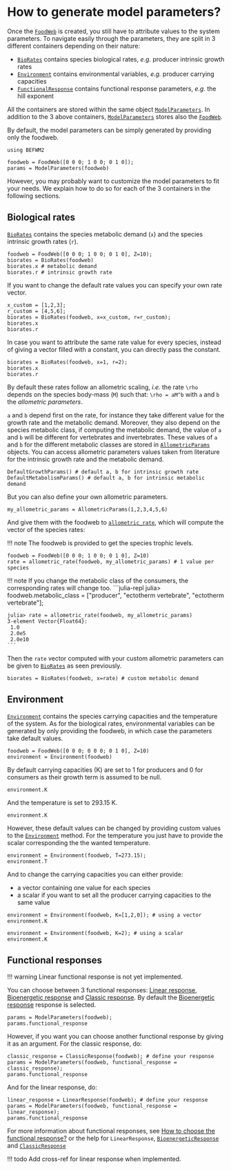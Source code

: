 # How to generate model parameters?

Once the [`FoodWeb`](@ref) is created,
you still have to attribute values to the system parameters.
To navigate easily through the parameters,
they are split in 3 different containers depending on their nature:
- [`BioRates`](@ref) contains species biological rates,
    *e.g.* producer intrinsic growth rates
- [`Environment`](@ref) contains environmental variables,
    *e.g.* producer carrying capacities
- [`FunctionalResponse`](@ref) contains functional response parameters,
    *e.g.* the hill exponent

All the containers are stored within the same object [`ModelParameters`](@ref).
In addition to the 3 above containers,
[`ModelParameters`](@ref) stores also the [`FoodWeb`](@ref).

By default, the model parameters can be simply generated by providing only the foodweb.

```@setup befwm2
using BEFWM2
```

```@repl befwm2
foodweb = FoodWeb([0 0 0; 1 0 0; 0 1 0]);
params = ModelParameters(foodweb)
```

However, you may probably want to customize the model parameters to fit your needs.
We explain how to do so for each of the 3 containers in the following sections.

## Biological rates

[`BioRates`](@ref) contains the species metabolic demand (`x`)
and the species intrinsic growth rates (`r`).

```@repl befwm2
foodweb = FoodWeb([0 0 0; 1 0 0; 0 1 0], Z=10);
biorates = BioRates(foodweb)
biorates.x # metabolic demand
biorates.r # intrinsic growth rate
```

If you want to change the default rate values you can specify your own rate vector.

```@repl befwm2
x_custom = [1,2,3];
r_custom = [4,5,6];
biorates = BioRates(foodweb, x=x_custom, r=r_custom);
biorates.x
biorates.r
```

In case you want to attribute the same rate value for every species,
instead of giving a vector filled with a constant,
you can directly pass the constant.

```@repl befwm2
biorates = BioRates(foodweb, x=1, r=2);
biorates.x
biorates.r
```

By default these rates follow an allometric scaling,
*i.e.* the rate ``\rho`` depends on the species body-mass (``M``)
such that: ``\rho = aM^b`` with ``a`` and ``b`` the *allometric parameters*.

``a`` and ``b`` depend first on the rate,
for instance they take different value for the growth rate and the metabolic demand.
Moreover, they also depend on the species metabolic class,
if computing the metabolic demand,
the value of ``a`` and ``b`` will be different for vertebrates and invertebrates.
These values of ``a`` and ``b`` for the different metabolic classes
are stored in [`AllometricParams`](@ref) objects.
You can access allometric parameters values taken from literature
for the intrinsic growth rate and the metabolic demand.

```@repl befwm2
DefaultGrowthParams() # default a, b for intrinsic growth rate
DefaultMetabolismParams() # default a, b for intrinsic metabolic demand
```

But you can also define your own allometric parameters.

```@repl befwm2
my_allometric_params = AllometricParams(1,2,3,4,5,6)
```

And give them with the foodweb to [`allometric_rate`](@ref),
which will compute the vector of the species rates:

!!! note
    The foodweb is provided to get the species trophic levels.

```@repl befwm2
foodweb = FoodWeb([0 0 0; 1 0 0; 0 1 0], Z=10)
rate = allometric_rate(foodweb, my_allometric_params) # 1 value per species
```

!!! note
    If you change the metabolic class of the consumers,
    the corresponding rates will change too.
    ```julia-repl
    julia> foodweb.metabolic_class = ["producer", "ectotherm vertebrate", "ectotherm vertebrate"];

    julia> rate = allometric_rate(foodweb, my_allometric_params)
    3-element Vector{Float64}:
     1.0
     2.0e5
     2.0e10
    ```

Then the `rate` vector computed with your custom allometric parameters
can be given to [`BioRates`](@ref) as seen previously.

```@repl befwm2
biorates = BioRates(foodweb, x=rate) # custom metabolic demand
```

## Environment

[`Environment`](@ref) contains the species carrying capacities
and the temperature of the system.
As for the biological rates,
environmental variables can be generated by only providing the foodweb,
in which case the parameters take default values.

```@repl befwm2
foodweb = FoodWeb([0 0 0; 0 0 0; 0 1 0], Z=10)
environment = Environment(foodweb)
```

By default carrying capacities (K) are set to 1 for producers and 0 for consumers
as their growth term is assumed to be null.


```@repl befwm2
environment.K
```

And the temperature is set to 293.15 K.

```@repl befwm2
environment.K
```

However, these default values can be changed
by providing custom values to the [`Environment`](@ref) method.
For the temperature
you just have to provide the scalar corresponding the the wanted temperature.

```@repl befwm2
environment = Environment(foodweb, T=273.15);
environment.T
```

And to change the carrying capacities you can either provide:
- a vector containing one value for each species
- a scalar if you want to set all the producer carrying capacities to the
same value

```@repl befwm2
environment = Environment(foodweb, K=[1,2,0]); # using a vector
environment.K

environment = Environment(foodweb, K=2); # using a scalar
environment.K
```

## Functional responses

!!! warning
    Linear functional response is not yet implemented.

You can choose between 3 functional responses:
[Linear response](@ref), [Bioenergetic response](@ref) and [Classic response](@ref).
By default the [Bioenergetic response](@ref) response is selected.

```@repl befwm2
params = ModelParameters(foodweb);
params.functional_response
```

However, if you want you can choose another functional response by giving it as an argument.
For the classic response, do:

```@repl befwm2
classic_response = ClassicResponse(foodweb); # define your response
params = ModelParameters(foodweb, functional_response = classic_response);
params.functional_response
```

And for the linear response, do:
```@repl befwm2
linear_response = LinearResponse(foodweb); # define your response
params = ModelParameters(foodweb, functional_response = linear_response);
params.functional_response
```

For more information about functional responses,
see [How to choose the functional response?](@ref)
or the help for `LinearResponse`, [`BioenergeticResponse`](@ref)
and [`ClassicResponse`](@ref)

!!! todo
    Add cross-ref for linear response when implemented.
